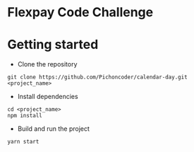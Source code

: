 # Flexpay Code Challenge


# Getting started
- Clone the repository
```
git clone https://github.com/Pichoncoder/calendar-day.git <project_name>
```
- Install dependencies
```
cd <project_name>
npm install

```
- Build and run the project
```
yarn start
```

